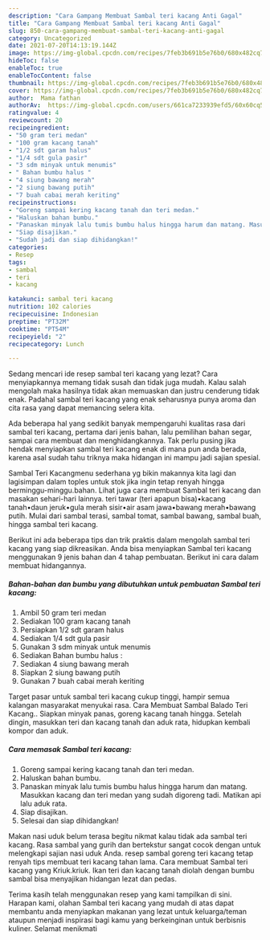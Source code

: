 ```yaml
---
description: "Cara Gampang Membuat Sambal teri kacang Anti Gagal"
title: "Cara Gampang Membuat Sambal teri kacang Anti Gagal"
slug: 850-cara-gampang-membuat-sambal-teri-kacang-anti-gagal
category: Uncategorized
date: 2021-07-20T14:13:19.144Z
image: https://img-global.cpcdn.com/recipes/7feb3b691b5e76b0/680x482cq70/sambal-teri-kacang-foto-resep-utama.jpg
hideToc: false
enableToc: true
enableTocContent: false
thumbnail: https://img-global.cpcdn.com/recipes/7feb3b691b5e76b0/680x482cq70/sambal-teri-kacang-foto-resep-utama.jpg
cover: https://img-global.cpcdn.com/recipes/7feb3b691b5e76b0/680x482cq70/sambal-teri-kacang-foto-resep-utama.jpg
author:  Mama fathan
authorAv:  https://img-global.cpcdn.com/users/661ca7233939efd5/60x60cq50/avatar.jpg
ratingvalue: 4
reviewcount: 20
recipeingredient:
- "50 gram teri medan"
- "100 gram kacang tanah"
- "1/2 sdt garam halus"
- "1/4 sdt gula pasir"
- "3 sdm minyak untuk menumis"
- " Bahan bumbu halus "
- "4 siung bawang merah"
- "2 siung bawang putih"
- "7 buah cabai merah keriting"
recipeinstructions:
- "Goreng sampai kering kacang tanah dan teri medan."
- "Haluskan bahan bumbu."
- "Panaskan minyak lalu tumis bumbu halus hingga harum dan matang. Masukkan kacang dan teri medan yang sudah digoreng tadi. Matikan api lalu aduk rata."
- "Siap disajikan."
- "Sudah jadi dan siap dihidangkan!"
categories:
- Resep
tags:
- sambal
- teri
- kacang

katakunci: sambal teri kacang 
nutrition: 102 calories
recipecuisine: Indonesian
preptime: "PT32M"
cooktime: "PT54M"
recipeyield: "2"
recipecategory: Lunch

---
```



Sedang mencari ide resep sambal teri kacang yang lezat? Cara menyiapkannya memang tidak susah dan tidak juga mudah. Kalau salah mengolah maka hasilnya tidak akan memuaskan dan justru cenderung tidak enak. Padahal sambal teri kacang yang enak seharusnya punya aroma dan cita rasa yang dapat memancing selera kita.


Ada beberapa hal yang sedikit banyak mempengaruhi kualitas rasa dari sambal teri kacang, pertama dari jenis bahan, lalu pemilihan bahan segar, sampai cara membuat dan menghidangkannya. Tak perlu pusing jika hendak menyiapkan sambal teri kacang enak di mana pun anda berada, karena asal sudah tahu triknya maka hidangan ini mampu jadi sajian spesial.

Sambal Teri Kacangmenu sederhana yg bikin makannya kita lagi dan lagisimpan dalam toples untuk stok jika ingin tetap renyah hingga berminggu-minggu.bahan. Lihat juga cara membuat Sambal teri kacang dan masakan sehari-hari lainnya. teri tawar (teri apapun bisa)•kacang tanah•daun jeruk•gula merah sisir•air asam jawa•bawang merah•bawang putih. Mulai dari sambal terasi, sambal tomat, sambal bawang, sambal buah, hingga sambal teri kacang.


Berikut ini ada beberapa tips dan trik praktis dalam mengolah sambal teri kacang yang siap dikreasikan. Anda bisa menyiapkan Sambal teri kacang menggunakan 9 jenis bahan dan 4 tahap pembuatan. Berikut ini cara dalam membuat hidangannya.

<!--inarticleads1-->

##### Bahan-bahan dan bumbu yang dibutuhkan untuk pembuatan Sambal teri kacang:

1. Ambil 50 gram teri medan
1. Sediakan 100 gram kacang tanah
1. Persiapkan 1/2 sdt garam halus
1. Sediakan 1/4 sdt gula pasir
1. Gunakan 3 sdm minyak untuk menumis
1. Sediakan  Bahan bumbu halus :
1. Sediakan 4 siung bawang merah
1. Siapkan 2 siung bawang putih
1. Gunakan 7 buah cabai merah keriting


Target pasar untuk sambal teri kacang cukup tinggi, hampir semua kalangan masyarakat menyukai rasa. Cara Membuat Sambal Balado Teri Kacang.. Siapkan minyak panas, goreng kacang tanah hingga. Setelah dingin, masukkan teri dan kacang tanah dan aduk rata, hidupkan kembali kompor dan aduk. 

<!--inarticleads2-->

##### Cara memasak Sambal teri kacang:

1. Goreng sampai kering kacang tanah dan teri medan.
1. Haluskan bahan bumbu.
1. Panaskan minyak lalu tumis bumbu halus hingga harum dan matang. Masukkan kacang dan teri medan yang sudah digoreng tadi. Matikan api lalu aduk rata.
1. Siap disajikan.
1. Selesai dan siap dihidangkan!

Makan nasi uduk belum terasa begitu nikmat kalau tidak ada sambal teri kacang. Rasa sambal yang gurih dan bertekstur sangat cocok dengan untuk melengkapi sajian nasi uduk Anda. resep sambal goreng teri kacang tetap renyah tips membuat teri kacang tahan lama. Cara membuat Sambal teri kacang yang Kriuk.kriuk. Ikan teri dan kacang tanah diolah dengan bumbu sambal bisa menyajikan hidangan lezat dan pedas. 

Terima kasih telah menggunakan resep yang kami tampilkan di sini. Harapan kami, olahan Sambal teri kacang yang mudah di atas dapat membantu anda menyiapkan makanan yang lezat untuk keluarga/teman ataupun menjadi inspirasi bagi kamu yang berkeinginan untuk berbisnis kuliner. Selamat menikmati
